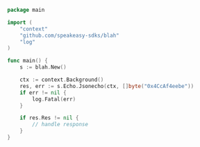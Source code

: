 <!-- Start SDK Example Usage [usage] -->
```go
package main

import (
	"context"
	"github.com/speakeasy-sdks/blah"
	"log"
)

func main() {
	s := blah.New()

	ctx := context.Background()
	res, err := s.Echo.Jsonecho(ctx, []byte("0x4CcAf4eebe"))
	if err != nil {
		log.Fatal(err)
	}

	if res.Res != nil {
		// handle response
	}
}

```
<!-- End SDK Example Usage [usage] -->